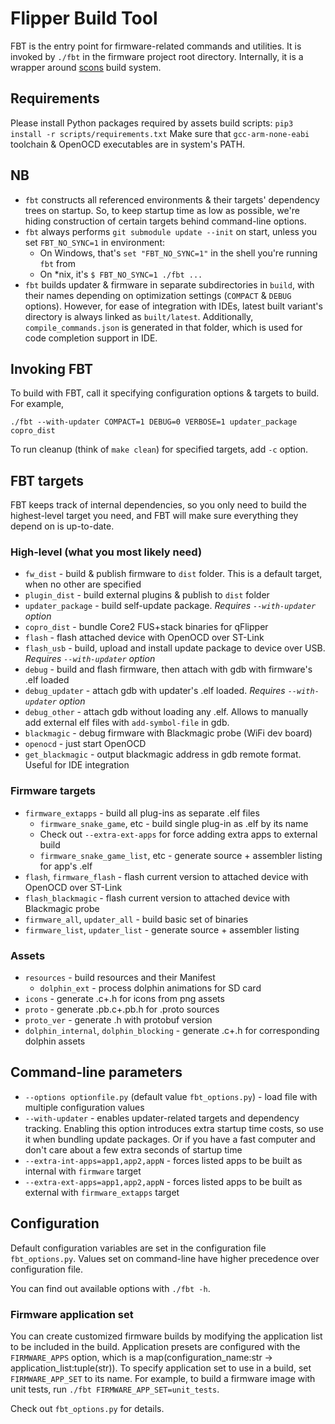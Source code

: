 # Flipper Build Tool

FBT is the entry point for firmware-related commands and utilities.
It is invoked by `./fbt` in the firmware project root directory. Internally, it is a wrapper around [scons](https://scons.org/) build system.

## Requirements

Please install Python packages required by assets build scripts: `pip3 install -r scripts/requirements.txt`
Make sure that `gcc-arm-none-eabi` toolchain & OpenOCD executables are in system's PATH.

## NB

* `fbt` constructs all referenced environments & their targets' dependency trees on startup. So, to keep startup time as low as possible, we're hiding construction of certain targets behind command-line options.
* `fbt` always performs `git submodule update --init` on start, unless you set `FBT_NO_SYNC=1` in environment:
    * On Windows, that's `set "FBT_NO_SYNC=1"` in the shell you're running `fbt` from
    * On \*nix, it's `$ FBT_NO_SYNC=1 ./fbt ...`
* `fbt` builds updater & firmware in separate subdirectories in `build`, with their names depending on optimization settings (`COMPACT` & `DEBUG` options). However, for ease of integration with IDEs, latest built variant's directory is always linked as `built/latest`. Additionally, `compile_commands.json` is generated in that folder, which is used for code completion support in IDE.

## Invoking FBT

To build with FBT, call it specifying configuration options & targets to build. For example,

`./fbt --with-updater COMPACT=1 DEBUG=0 VERBOSE=1 updater_package copro_dist`

To run cleanup (think of `make clean`) for specified targets, add `-c` option.

## FBT targets

FBT keeps track of internal dependencies, so you only need to build the highest-level target you need, and FBT will make sure everything they depend on is up-to-date.

### High-level (what you most likely need)

- `fw_dist` - build & publish firmware to `dist` folder. This is a default target, when no other are specified
- `plugin_dist` - build external plugins & publish to `dist` folder  
- `updater_package` - build self-update package. _Requires `--with-updater` option_
- `copro_dist` - bundle Core2 FUS+stack binaries for qFlipper
- `flash` - flash attached device with OpenOCD over ST-Link
- `flash_usb` - build, upload and install update package to device over USB.  _Requires `--with-updater` option_
- `debug` - build and flash firmware, then attach with gdb with firmware's .elf loaded
- `debug_updater` - attach gdb with updater's .elf loaded. _Requires `--with-updater` option_
- `debug_other` - attach gdb without loading any .elf. Allows to manually add external elf files with `add-symbol-file` in gdb.
- `blackmagic` - debug firmware with Blackmagic probe (WiFi dev board)
- `openocd` - just start OpenOCD
- `get_blackmagic` - output blackmagic address in gdb remote format. Useful for IDE integration

### Firmware targets

- `firmware_extapps` - build all plug-ins as separate .elf files
    - `firmware_snake_game`, etc - build single plug-in as .elf by its name
    - Check out `--extra-ext-apps` for force adding extra apps to external build 
    - `firmware_snake_game_list`, etc - generate source + assembler listing for app's .elf
- `flash`, `firmware_flash` - flash current version to attached device with OpenOCD over ST-Link
- `flash_blackmagic` - flash current version to attached device with Blackmagic probe
- `firmware_all`, `updater_all` - build basic set of binaries
- `firmware_list`, `updater_list` - generate source + assembler listing

### Assets

- `resources` - build resources and their Manifest
    - `dolphin_ext` - process dolphin animations for SD card 
- `icons` - generate .c+.h for icons from png assets
- `proto` - generate .pb.c+.pb.h for .proto sources
- `proto_ver` - generate .h with protobuf version 
- `dolphin_internal`, `dolphin_blocking` - generate .c+.h for corresponding dolphin assets
 

## Command-line parameters

- `--options optionfile.py` (default value `fbt_options.py`) - load file with multiple configuration values
- `--with-updater` - enables updater-related targets and dependency tracking. Enabling this option introduces extra startup time costs, so use it when bundling update packages. Or if you have a fast computer and don't care about a few extra seconds of startup time
- `--extra-int-apps=app1,app2,appN` - forces listed apps to be built as internal with `firmware` target
- `--extra-ext-apps=app1,app2,appN` - forces listed apps to be built as external with `firmware_extapps` target


## Configuration 

Default configuration variables are set in the configuration file `fbt_options.py`. 
Values set on command-line have higher precedence over configuration file.

You can find out available options with `./fbt -h`.

### Firmware application set

You can create customized firmware builds by modifying the application list to be included in the build. Application presets are configured with the `FIRMWARE_APPS` option, which is a map(configuration_name:str -> application_list:tuple(str)). To specify application set to use in a build, set `FIRMWARE_APP_SET` to its name.
For example, to build a firmware image with unit tests, run `./fbt FIRMWARE_APP_SET=unit_tests`.

Check out `fbt_options.py` for details.
